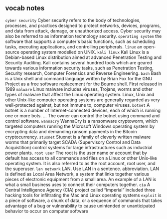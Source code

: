## vocab notes 
```cyber security```
Cyber security refers to the body of technologies, processes, and practices designed to protect networks, devices, programs, and data from attack, damage, or unauthorized access. Cyber security may also be referred to as information technology security.
```operating system```
the software that supports a computer's basic functions, such as scheduling tasks, executing applications, and controlling peripherals.
```linux```
an open-source operating system modelled on UNIX.
```kali linux```
Kali Linux is a Debian-based Linux distribution aimed at advanced Penetration Testing and Security Auditing. Kali contains several hundred tools which are geared towards various information security tasks, such as Penetration Testing, Security research, Computer Forensics and Reverse Engineering.
```bash```
Bash is a Unix shell and command language written by Brian Fox for the GNU Project as a free software replacement for the Bourne shell. First released in 1989
```malware```
Linux malware includes viruses, Trojans, worms and other types of malware that affect the Linux operating system. Linux, Unix and other Unix-like computer operating systems are generally regarded as very well-protected against, but not immune to, computer viruses.
```botnet```
A botnet is a number of Internet-connected devices, each of which is running one or more bots. ... The owner can control the botnet using command and control software.
```wannacry```
WannaCry is a ransomware cryptoworm, which targeted computers running the Microsoft Windows operating system by encrypting data and demanding ransom payments in the Bitcoin cryptocurrency.
```stuxnet```
Stuxnet is a family of cleverly written malware worms that primarily target SCADA (Supervisory Control and Data Acquistition) control systems for large infrastructures such as industrial power plants.
```root user```
The root is the user name or account that by default has access to all commands and files on a Linux or other Unix-like operating system. It is also referred to as the root account, root user, and the superuser.
```lan network```
LAN. Use LAN in a sentence. abbreviation. LAN is defined as Local Area Network, a system that links together various pieces of electronic equipment from a small area. An example of a LAN is what a small business uses to connect their computers together.
```cia```
A Central Intelligence Agency (CIA) project called “Imperial” included three hacking tools for infiltrating the Mac and Linux operating systems
```exploit```
 is a piece of software, a chunk of data, or a sequence of commands that takes advantage of a bug or vulnerability to cause unintended or unanticipated behavior to occur on computer software
 
